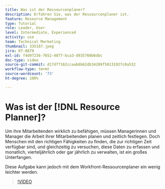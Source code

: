 ```yaml
---
title: Was ist der Ressourcenplaner?
description: Erfahren Sie, was der Ressourcenplaner ist.
feature: Resource Management
type: Tutorial
role: Leader, User
level: Intermediate, Experienced
activity: use
team: Technical Marketing
thumbnail: 335167.jpeg
jira: KT-8879
exl-id: f4d97236-7652-4877-bca3-d935760b6dbc
doc-type: video
source-git-commit: d17df7162ccaab6b62db34209f50131927c0a532
workflow-type: tm+mt
source-wordcount: '73'
ht-degree: 100%

---
```


# Was ist der [!DNL Resource Planner]?

Um ihre Mitarbeitenden wirklich zu befähigen, müssen Managerinnen und Manager die Arbeit ihrer Mitarbeitenden planen und zeitlich festlegen. Doch Menschen mit den richtigen Fähigkeiten zu finden, die zur richtigen Zeit verfügbar sind, und gleichzeitig zu versuchen, diese Daten zu erfassen und monatlich, vierteljährlich oder gar jährlich zu verwalten, ist ein großes Unterfangen.

Diese Aufgabe kann jedoch mit dem Workfront-Ressourcenplaner ein wenig leichter werden.


>[!VIDEO](https://video.tv.adobe.com/v/335167/?quality=12&learn=on&enablevpops)
